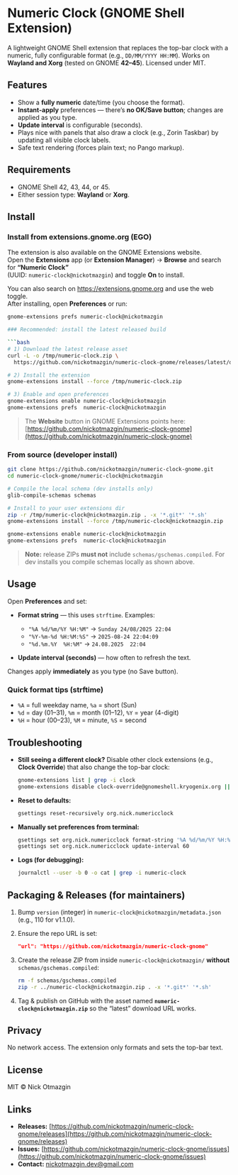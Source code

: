 # Numeric Clock (GNOME Shell Extension)

A lightweight GNOME Shell extension that replaces the top-bar clock with a numeric, fully configurable format (e.g., `DD/MM/YYYY HH:MM`).
Works on **Wayland and Xorg** (tested on GNOME **42–45**). Licensed under MIT.

## Features

* Show a **fully numeric** date/time (you choose the format).
* **Instant-apply** preferences — there’s **no OK/Save button**; changes are applied as you type.
* **Update interval** is configurable (seconds).
* Plays nice with panels that also draw a clock (e.g., Zorin Taskbar) by updating all visible clock labels.
* Safe text rendering (forces plain text; no Pango markup).

## Requirements

* GNOME Shell 42, 43, 44, or 45.
* Either session type: **Wayland** or **Xorg**.

## Install

### Install from extensions.gnome.org (EGO)

The extension is also available on the GNOME Extensions website.  
Open the **Extensions** app (or **Extension Manager**) → **Browse** and search for **“Numeric Clock”**  
(UUID: `numeric-clock@nickotmazgin`) and toggle **On** to install.

You can also search on <https://extensions.gnome.org> and use the web toggle.  
After installing, open **Preferences** or run:
```bash
gnome-extensions prefs numeric-clock@nickotmazgin

### Recommended: install the latest released build

```bash
# 1) Download the latest release asset
curl -L -o /tmp/numeric-clock.zip \
  https://github.com/nickotmazgin/numeric-clock-gnome/releases/latest/download/numeric-clock@nickotmazgin.zip

# 2) Install the extension
gnome-extensions install --force /tmp/numeric-clock.zip

# 3) Enable and open preferences
gnome-extensions enable numeric-clock@nickotmazgin
gnome-extensions prefs  numeric-clock@nickotmazgin
```

> The **Website** button in GNOME Extensions points here:
> [https://github.com/nickotmazgin/numeric-clock-gnome](https://github.com/nickotmazgin/numeric-clock-gnome)

### From source (developer install)

```bash
git clone https://github.com/nickotmazgin/numeric-clock-gnome.git
cd numeric-clock-gnome/numeric-clock@nickotmazgin

# Compile the local schema (dev installs only)
glib-compile-schemas schemas

# Install to your user extensions dir
zip -r /tmp/numeric-clock@nickotmazgin.zip . -x '*.git*' '*.sh'
gnome-extensions install --force /tmp/numeric-clock@nickotmazgin.zip

gnome-extensions enable numeric-clock@nickotmazgin
gnome-extensions prefs  numeric-clock@nickotmazgin
```

> **Note:** release ZIPs **must not** include `schemas/gschemas.compiled`. For dev installs you compile schemas locally as shown above.

## Usage

Open **Preferences** and set:

* **Format string** — this uses `strftime`. Examples:

  * `"%A %d/%m/%Y %H:%M"` → `Sunday 24/08/2025 22:04`
  * `"%Y-%m-%d %H:%M:%S"` → `2025-08-24 22:04:09`
  * `"%d.%m.%Y  %H:%M"`  → `24.08.2025  22:04`
* **Update interval (seconds)** — how often to refresh the text.

Changes apply **immediately** as you type (no Save button).

### Quick format tips (strftime)

* `%A` = full weekday name, `%a` = short (Sun)
* `%d` = day (01–31), `%m` = month (01–12), `%Y` = year (4-digit)
* `%H` = hour (00–23), `%M` = minute, `%S` = second

## Troubleshooting

* **Still seeing a different clock?**
  Disable other clock extensions (e.g., **Clock Override**) that also change the top-bar clock:

  ```bash
  gnome-extensions list | grep -i clock
  gnome-extensions disable clock-override@gnomeshell.kryogenix.org || true
  ```

* **Reset to defaults:**

  ```bash
  gsettings reset-recursively org.nick.numericclock
  ```

* **Manually set preferences from terminal:**

  ```bash
  gsettings set org.nick.numericclock format-string '%A %d/%m/%Y %H:%M'
  gsettings set org.nick.numericclock update-interval 60
  ```

* **Logs (for debugging):**

  ```bash
  journalctl --user -b 0 -o cat | grep -i numeric-clock
  ```

## Packaging & Releases (for maintainers)

1. Bump `version` (integer) in `numeric-clock@nickotmazgin/metadata.json` (e.g., 110 for v1.1.0).
2. Ensure the repo URL is set:

   ```json
   "url": "https://github.com/nickotmazgin/numeric-clock-gnome"
   ```
3. Create the release ZIP from inside `numeric-clock@nickotmazgin/` **without** `schemas/gschemas.compiled`:

   ```bash
   rm -f schemas/gschemas.compiled
   zip -r ../numeric-clock@nickotmazgin.zip . -x '*.git*' '*.sh'
   ```
4. Tag & publish on GitHub with the asset named **`numeric-clock@nickotmazgin.zip`** so the “latest” download URL works.

## Privacy

No network access. The extension only formats and sets the top-bar text.

## License

MIT © Nick Otmazgin

## Links

* **Releases:** [https://github.com/nickotmazgin/numeric-clock-gnome/releases](https://github.com/nickotmazgin/numeric-clock-gnome/releases)
* **Issues:**   [https://github.com/nickotmazgin/numeric-clock-gnome/issues](https://github.com/nickotmazgin/numeric-clock-gnome/issues)
* **Contact:**  [nickotmazgin.dev@gmail.com](mailto:nickotmazgin.dev@gmail.com)

